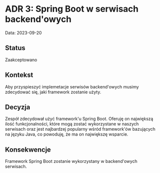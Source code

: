 # ADR 3: Spring Boot w serwisach backend'owych

Data: 2023-09-20

## Status
Zaakceptowano

## Kontekst
Aby przyspieszyć implemetacje serwisów backend'owych musimy zdecydować się, jaki framework zostanie użyty.

## Decyzja
Zespół zdecydował użyć framework'u Spring Boot. Oferuję on największą ilość funkcjonalności, które mogą zostać 
wykorzystane w naszych serwisach oraz jest najbardzej popularny wśród framework'ów bazujących na języku Java,
co powoduję, że ma on największę wsparcie.

## Konsekwencje
Framework Spring Boot zostanie wykorzystany w backend'owych serwisach.